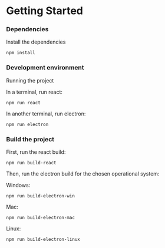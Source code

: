 # Getting Started

### Dependencies

Install the dependencies

```shell
npm install
```

### Development environment

Running the project

In a terminal, run react:

```shell
npm run react
```

In another terminal, run electron:

```shell
npm run electron
```

### Build the project

First, run the react build:

```shell
npm run build-react
```

Then, run the electron build for the chosen operational system:

Windows:

```shell
npm run build-electron-win
```

Mac:

```shell
npm run build-electron-mac
```

Linux:

```shell
npm run build-electron-linux
```
